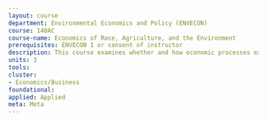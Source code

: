 ```yaml
---
layout: course 
department: Environmental Economics and Policy (ENVECON)
course: 140AC
course-name: Economics of Race, Agriculture, and the Environment
prerequisites: ENVECON 1 or consent of instructor
description: This course examines whether and how economic processes explain shifting formations of race and differential experiences among racial groups in U.S. agricultural and environmental systems. It approaches economic processes as organizing dynamics of racial differentiation and integration, and uses comparative experience among different racial and ethnic groups as sources of evidence against which economic theories of differentiation and integration can be tested.
units: 3
tools: 
cluster:
- Economics/Business
foundational: 
applied: Applied
meta: Meta
---
```

